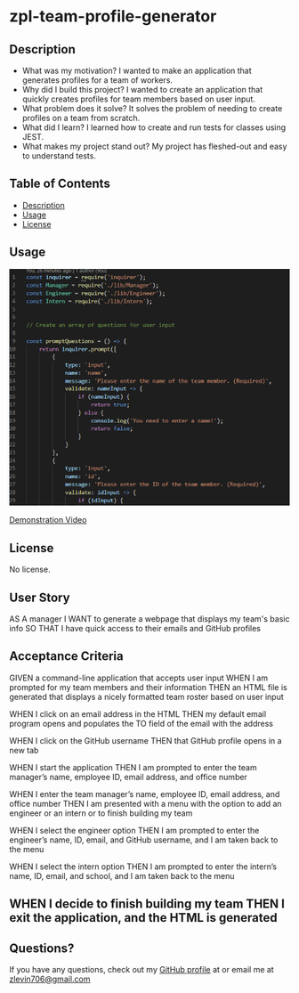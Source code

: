 # zpl-team-profile-generator
## Description
  
  - What was my motivation? I wanted to make an application that generates profiles for a team of workers.
  - Why did I build this project? I wanted to create an application that quickly creates profiles for team members based on user input.
  - What problem does it solve? It solves the problem of needing to create profiles on a team from scratch.
  - What did I learn? I learned how to create and run tests for classes using JEST.
  - What makes my project stand out? My project has fleshed-out and easy to understand tests.
## Table of Contents
  
  - [Description](#description)
  - [Usage](#usage)
  - [License](#license)

  ## Usage

  ![Application Preview](team-profile-generator-screenshot.png)
  
  [Demonstration Video](https://youtu.be/Cm081NZr5xM)
  ## License

  No license.
## User Story

AS A manager
I WANT to generate a webpage that displays my team's basic info
SO THAT I have quick access to their emails and GitHub profiles

## Acceptance Criteria

GIVEN a command-line application that accepts user input
WHEN I am prompted for my team members and their information
THEN an HTML file is generated that displays a nicely formatted team roster based on user input

WHEN I click on an email address in the HTML
THEN my default email program opens and populates the TO field of the email with the address

WHEN I click on the GitHub username
THEN that GitHub profile opens in a new tab

WHEN I start the application
THEN I am prompted to enter the team manager’s name, employee ID, email address, and office number

WHEN I enter the team manager’s name, employee ID, email address, and office number
THEN I am presented with a menu with the option to add an engineer or an intern or to finish building my team

WHEN I select the engineer option
THEN I am prompted to enter the engineer’s name, ID, email, and GitHub username, and I am taken back to the menu

WHEN I select the intern option
THEN I am prompted to enter the intern’s name, ID, email, and school, and I am taken back to the menu

WHEN I decide to finish building my team
THEN I exit the application, and the HTML is generated
  ---

  ## Questions?
  If you have any questions, check out my [GitHub profile](https://github.com/zachary-levin) at or email me at [zlevin706@gmail.com](mailto:zlevin706@gmail.com)

